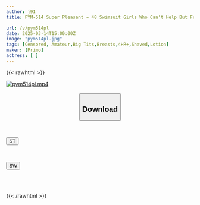 ```yaml
---
author: j91
title: PYM-514 Super Pleasant ~ 48 Swimsuit Girls Who Can't Help But Feel It With Warm Lotion, Slippery Breasts Immediately Massaged, Nipples Kneaded, Fully Nude Interview

url: /v/pym514pl
date: 2025-03-14T15:00:00Z
image: "pym514pl.jpg"
tags: [Censored, Amateur,Big Tits,Breasts,4HR+,Shaved,Lotion]
maker: [Primo]
actress: [ ]
---
```



{{< rawhtml >}}

<div class="video" data-videoid="OrJ93JRLWDTZJv8">
    <a href="javascript:;">
        <img src="/v/pym514pl/pym514pl.jpg" width="WIDTH" height="HEIGHT" alt="pym514pl.mp4" loading="lazy">
    </a>
</div>

<script type="text/javascript" src="https://j91.asia/asset/on-demand-st.js"></script>

<br>
  <link rel="stylesheet" href="https://j91.asia/asset/bs5.css">
  
  <center>
  <button class="btn btn-primary" type="button" data-bs-toggle="collapse" data-bs-target=".multi-collapse" aria-expanded="false" aria-controls="multiCollapseExample1 multiCollapseExample2"><h2>Download</h2></button></center>
</p>
<div class="row">
  <div class="col">
    <div class="collapse multi-collapse" id="multiCollapseExample1">
      <div class="card card-body">
	      	      <br>
<div class="buttons">  
<p><a href="/v/pym514pl/st.html" target="_blank"><button class="btn-hover color-3"><i class="fa fa-download"></i> ST</button></a></p></div>
    </div>
  </div>
</div>
  <div class="col">
    <div class="collapse multi-collapse" id="multiCollapseExample2">
      <div class="card card-body">
	      <br>
<div class="buttons">
<p><a href="/v/pym514pl/sw.html" target="_blank"><button class="btn-hover color-2"><i class="fa fa-download"></i> SW</button></a></p></div>
<br><br>
      </div>
    </div>
  </div>
</div>

{{< /rawhtml >}}